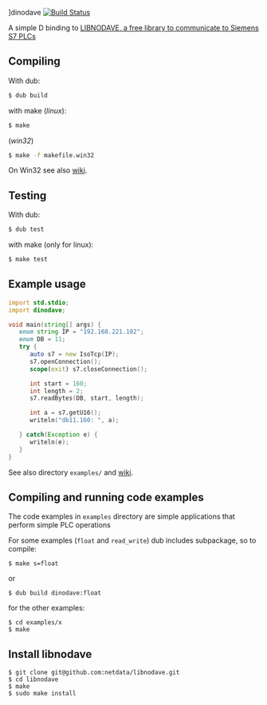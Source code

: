 ]dinodave
[![Build Status](https://travis-ci.org/o3o/dinodave.svg?branch=master)](https://travis-ci.org/o3o/dinodave)

A simple D binding to [LIBNODAVE, a free library to communicate to Siemens S7 PLCs](https://github.com/netdata/libnodave)

## Compiling
With dub:

```sh
$ dub build
```
with make (_linux_):
```sh
$ make
```
(_win32_)
```sh
$ make -f makefile.win32
```

On Win32 see also [wiki](https://github.com/o3o/dinodave/wiki/Compiling%20for%20Win32).

## Testing
With dub:

```sh
$ dub test
```

with make (only for linux):

```sh
$ make test
```

## Example usage
```D
import std.stdio;
import dinodave;

void main(string[] args) {
   enum string IP = "192.168.221.102";
   enum DB = 11;
   try {
      auto s7 = new IsoTcp(IP);
      s7.openConnection();
      scope(exit) s7.closeConnection();

      int start = 160;
      int length = 2;
      s7.readBytes(DB, start, length);

      int a = s7.getU16();
      writeln("db11.160: ", a);

   } catch(Exception e) {
      writeln(e);
   }
}
```

See also directory `examples/` and [wiki](https://github.com/o3o/dinodave/wiki/).

## Compiling and running code examples

The code examples in `examples` directory are simple applications that perform simple PLC operations

For some examples (`float` and `read_write`) dub includes subpackage, so to compile:

```
$ make s=float
```
or
```
$ dub build dinodave:float
````

for the other examples:
```
$ cd examples/x
$ make
```


## Install libnodave

```
$ git clone git@github.com:netdata/libnodave.git
$ cd libnodave
$ make
$ sudo make install
```


